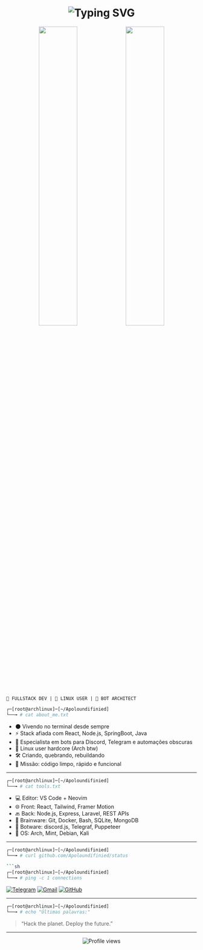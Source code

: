 
<h1 align="center"><img src="https://readme-typing-svg.demolab.com?font=Fira+Code&size=28&pause=1000&color=8A2BE2&center=true&vCenter=true&multiline=true&width=700&height=80&lines=%24+whoami;Apoloundifinied+--+Fullstack+on+Linux+Mode" alt="Typing SVG" /></h1>
<p align="center">
  <img src="https://github-readme-stats.vercel.app/api?username=Apoloundifinied&show_icons=true&theme=tokyonight&hide_border=true" width="45%"/>
  <img src="https://github-readme-streak-stats.herokuapp.com/?user=Apoloundifinied&theme=tokyonight&hide_border=true" width="45%"/>
</p>

```
🧠 FULLSTACK DEV | 🐧 LINUX USER | 🤖 BOT ARCHITECT
```

```sh
┌─[root@archlinux]─[~/Apoloundifinied]
└──╼ # cat about_me.txt
```

- 🌑 Vivendo no terminal desde sempre
- ⚡ Stack afiada com React, Node.js, SpringBoot, Java
- 🤖 Especialista em bots para Discord, Telegram e automações obscuras
- 🧬 Linux user hardcore (Arch btw)
- 🛠️ Criando, quebrando, rebuildando
- 🎯 Missão: código limpo, rápido e funcional

---

```sh
┌─[root@archlinux]─[~/Apoloundifinied]
└──╼ # cat tools.txt
```

- 💻 Editor: VS Code + Neovim
- 🌐 Front: React, Tailwind, Framer Motion
- 🔙 Back: Node.js, Express, Laravel, REST APIs
- 🧠 Brainware: Git, Docker, Bash, SQLite, MongoDB
- 🤖 Botware: discord.js, Telegraf, Puppeteer
- 🐧 OS: Arch, Mint, Debian, Kali

---

```sh
┌─[root@archlinux]─[~/Apoloundifinied]
└──╼ # curl github.com/Apoloundifinied/status

```sh
┌─[root@archlinux]─[~/Apoloundifinied]
└──╼ # ping -c 1 connections
```

[![Telegram](https://img.shields.io/badge/Telegram-2CA5E0?style=for-the-badge&logo=telegram&logoColor=white)](https://t.me/seu_telegram)
[![Gmail](https://img.shields.io/badge/Gmail-D14836?style=for-the-badge&logo=gmail&logoColor=white)](mailto:seuemail@dominio.com)
[![GitHub](https://img.shields.io/badge/GitHub-24292E?style=for-the-badge&logo=github&logoColor=white)](https://github.com/Apoloundifinied)

---

```sh
┌─[root@archlinux]─[~/Apoloundifinied]
└──╼ # echo "Últimas palavras:"
```

> “Hack the planet. Deploy the future.”

---

<p align="center">
  <img src="https://komarev.com/ghpvc/?username=Apoloundifinied&label=Visitors&color=purple" alt="Profile views" />
</p>
